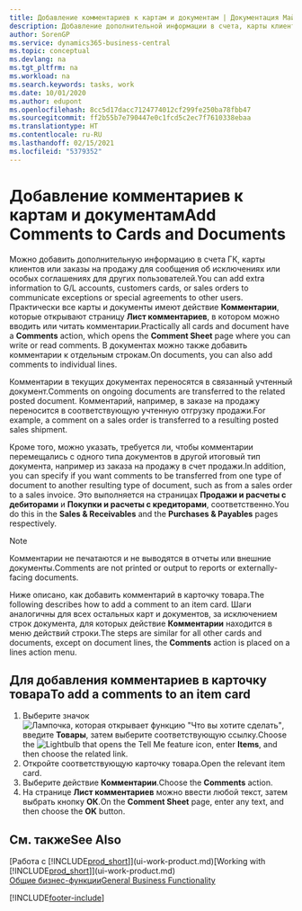 ```yaml
---
title: Добавление комментариев к картам и документам | Документация Майкрософт
description: Добавление дополнительной информации в счета, карты клиентов или заказы на продажу для сообщения о соглашениях, таких как особая цена или метод доставки, другим пользователям.
author: SorenGP
ms.service: dynamics365-business-central
ms.topic: conceptual
ms.devlang: na
ms.tgt_pltfrm: na
ms.workload: na
ms.search.keywords: tasks, work
ms.date: 10/01/2020
ms.author: edupont
ms.openlocfilehash: 8cc5d17dacc7124774012cf299fe250ba78fbb47
ms.sourcegitcommit: ff2b55b7e790447e0c1fcd5c2ec7f7610338ebaa
ms.translationtype: HT
ms.contentlocale: ru-RU
ms.lasthandoff: 02/15/2021
ms.locfileid: "5379352"
---
```

# <a name="add-comments-to-cards-and-documents"></a><span data-ttu-id="7fa01-103">Добавление комментариев к картам и документам</span><span class="sxs-lookup"><span data-stu-id="7fa01-103">Add Comments to Cards and Documents</span></span>
<span data-ttu-id="7fa01-104">Можно добавить дополнительную информацию в счета ГК, карты клиентов или заказы на продажу для сообщения об исключениях или особых соглашениях для других пользователей.</span><span class="sxs-lookup"><span data-stu-id="7fa01-104">You can add extra information to G/L accounts, customers cards, or sales orders to communicate exceptions or special agreements to other users.</span></span>
<span data-ttu-id="7fa01-105">Практически все карты и документы имеют действие **Комментарии**, которые открывают страницу **Лист комментариев**, в котором можно вводить или читать комментарии.</span><span class="sxs-lookup"><span data-stu-id="7fa01-105">Practically all cards and document have a **Comments** action, which opens the **Comment Sheet** page where you can write or read comments.</span></span> <span data-ttu-id="7fa01-106">В документах можно также добавить комментарии к отдельным строкам.</span><span class="sxs-lookup"><span data-stu-id="7fa01-106">On documents, you can also add comments to individual lines.</span></span>

<span data-ttu-id="7fa01-107">Комментарии в текущих документах переносятся в связанный учтенный документ.</span><span class="sxs-lookup"><span data-stu-id="7fa01-107">Comments on ongoing documents are transferred to the related posted document.</span></span> <span data-ttu-id="7fa01-108">Комментарий, например, в заказе на продажу переносится в соответствующую учтенную отгрузку продажи.</span><span class="sxs-lookup"><span data-stu-id="7fa01-108">For example, a comment on a sales order is transferred to a resulting posted sales shipment.</span></span>

<span data-ttu-id="7fa01-109">Кроме того, можно указать, требуется ли, чтобы комментарии перемещались с одного типа документов в другой итоговый тип документа, например из заказа на продажу в счет продажи.</span><span class="sxs-lookup"><span data-stu-id="7fa01-109">In addition, you can specify if you want comments to be transferred from one type of document to another resulting type of document, such as from a sales order to a sales invoice.</span></span> <span data-ttu-id="7fa01-110">Это выполняется на страницах **Продажи и расчеты с дебиторами** и **Покупки и расчеты с кредиторами**, соответственно.</span><span class="sxs-lookup"><span data-stu-id="7fa01-110">You do this in the **Sales & Receivables** and the **Purchases & Payables** pages respectively.</span></span>

> [!NOTE]
> <span data-ttu-id="7fa01-111">Комментарии не печатаются и не выводятся в отчеты или внешние документы.</span><span class="sxs-lookup"><span data-stu-id="7fa01-111">Comments are not printed or output to reports or externally-facing documents.</span></span>

<span data-ttu-id="7fa01-112">Ниже описано, как добавить комментарий в карточку товара.</span><span class="sxs-lookup"><span data-stu-id="7fa01-112">The following describes how to add a comment to an item card.</span></span> <span data-ttu-id="7fa01-113">Шаги аналогичны для всех остальных карт и документов, за исключением строк документа, для которых действие **Комментарии** находится в меню действий строки.</span><span class="sxs-lookup"><span data-stu-id="7fa01-113">The steps are similar for all other cards and documents, except on document lines, the **Comments** action is placed on a lines action menu.</span></span>

## <a name="to-add-a-comments-to-an-item-card"></a><span data-ttu-id="7fa01-114">Для добавления комментариев в карточку товара</span><span class="sxs-lookup"><span data-stu-id="7fa01-114">To add a comments to an item card</span></span>
1. <span data-ttu-id="7fa01-115">Выберите значок ![Лампочка, которая открывает функцию "Что вы хотите сделать"](media/ui-search/search_small.png "Что вы хотите сделать"), введите **Товары**, затем выберите соответствующую ссылку.</span><span class="sxs-lookup"><span data-stu-id="7fa01-115">Choose the ![Lightbulb that opens the Tell Me feature](media/ui-search/search_small.png "Tell me what you want to do") icon, enter **Items**, and then choose the related link.</span></span>
2. <span data-ttu-id="7fa01-116">Откройте соответствующую карточку товара.</span><span class="sxs-lookup"><span data-stu-id="7fa01-116">Open the relevant item card.</span></span>
3. <span data-ttu-id="7fa01-117">Выберите действие **Комментарии**.</span><span class="sxs-lookup"><span data-stu-id="7fa01-117">Choose the **Comments** action.</span></span>
4. <span data-ttu-id="7fa01-118">На странице **Лист комментариев** можно ввести любой текст, затем выбрать кнопку **ОК**.</span><span class="sxs-lookup"><span data-stu-id="7fa01-118">On the **Comment Sheet** page, enter any text, and then choose the **OK** button.</span></span>

## <a name="see-also"></a><span data-ttu-id="7fa01-119">См. также</span><span class="sxs-lookup"><span data-stu-id="7fa01-119">See Also</span></span>
<span data-ttu-id="7fa01-120">[Работа с [!INCLUDE[prod_short](includes/prod_short.md)]](ui-work-product.md)</span><span class="sxs-lookup"><span data-stu-id="7fa01-120">[Working with [!INCLUDE[prod_short](includes/prod_short.md)]](ui-work-product.md)</span></span>  
[<span data-ttu-id="7fa01-121">Общие бизнес-функции</span><span class="sxs-lookup"><span data-stu-id="7fa01-121">General Business Functionality</span></span>](ui-across-business-areas.md)


[!INCLUDE[footer-include](includes/footer-banner.md)]